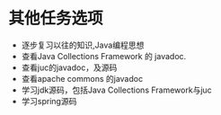 
# 其他任务选项


* 逐步复习以往的知识,Java编程思想
* 查看Java Collections Framework 的 javadoc.
* 查看juc的javadoc，及源码
* 查看apache commons 的javadoc
* 学习jdk源码，包括Java Collections Framework与juc
* 学习spring源码